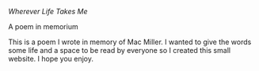 *Wherever Life Takes Me*

A poem in memorium

This is a poem I wrote in memory of Mac Miller. I wanted to give the words some life and a space to be read by everyone so I created this small website. I hope you enjoy.
